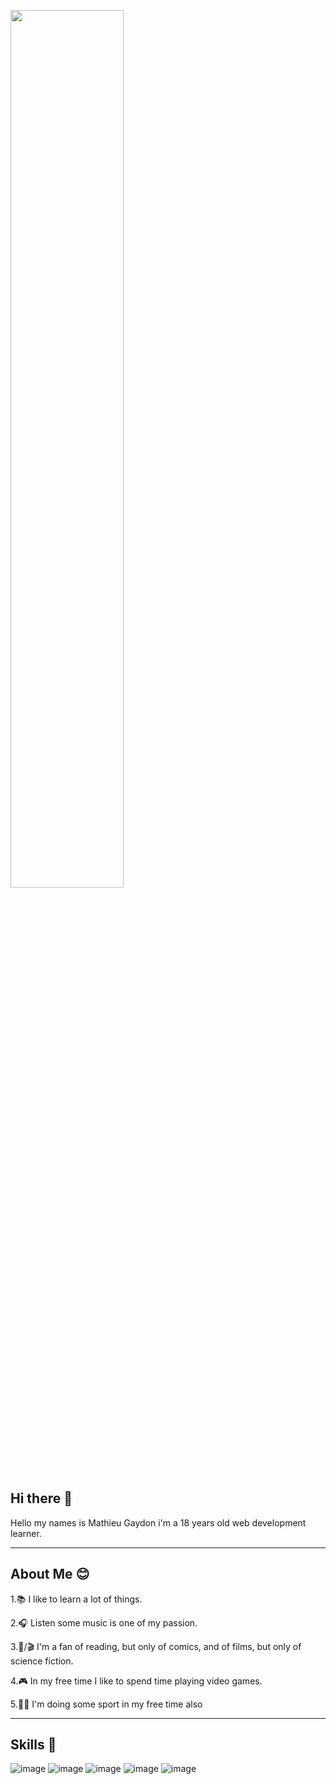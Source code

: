 <img height="60%"
  align="center"
  src="https://media.arcinfo.ch/media/image/98/base/NASA_galaxy%20stars.jpg"
/>
## Hi there 👋
Hello my names is Mathieu Gaydon i'm a 18 years old web development learner.

---
## About Me 😊
1.📚 I like to learn a lot of things.

2.🎧 Listen some music is one of my passion.

3.📖/🎬 I'm a fan of reading, but only of comics, and of films, but only of science fiction. 

4.🎮 In my free time I like to spend time playing video games.

5.🏋️‍♀️ I'm doing some sport in my free time also

---

## Skills 🔧
![image](https://github.com/user-attachments/assets/6c08ab08-4a19-4d9a-95e5-1115d633fd8f)
![image](https://github.com/user-attachments/assets/2a248ba7-11bb-48b7-9ebb-914427c60ba9)
![image](https://github.com/user-attachments/assets/34c97c07-c17f-4fb5-9654-ac98c22136ed)
![image](https://github.com/user-attachments/assets/c80c8484-8f9d-453a-814f-9bbeb952a3e3)
![image](https://github.com/user-attachments/assets/e6c27362-4f98-4426-b1d0-1c0aca86efa6)




